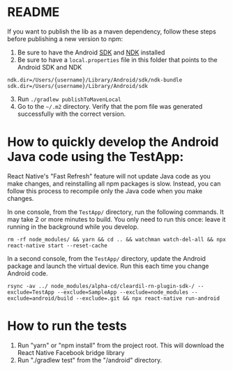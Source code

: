 README
======

If you want to publish the lib as a maven dependency, follow these steps before publishing a new version to npm:

1. Be sure to have the Android [SDK](https://developer.android.com/studio/index.html) and [NDK](https://developer.android.com/ndk/guides/index.html) installed
2. Be sure to have a `local.properties` file in this folder that points to the Android SDK and NDK
```
ndk.dir=/Users/{username}/Library/Android/sdk/ndk-bundle
sdk.dir=/Users/{username}/Library/Android/sdk
```
3. Run `./gradlew publishToMavenLocal`
4. Go to the `~/.m2` directory. Verify that the pom file was generated successfully with the correct version.


How to quickly develop the Android Java code using the TestApp:
======
React Native's "Fast Refresh" feature will not update Java code as you make changes, and reinstalling all npm packages is slow.  Instead, you can follow this process to recompile only the Java code when you make changes.

In one console, from the `TestApp/` directory, run the following commands.  It may take 2 or more minutes to build.  You only need to run this once: leave it running in the background while you develop.
```shell
rm -rf node_modules/ && yarn && cd .. && watchman watch-del-all && npx react-native start --reset-cache
```

In a second console, from the `TestApp/` directory, update the Android package and launch the virtual device.  Run this each time you change Android code.
```shell
rsync -av ../ node_modules/alpha-cd/cleardil-rn-plugin-sdk-/ --exclude=TestApp --exclude=SampleApp --exclude=node_modules --exclude=android/build --exclude=.git && npx react-native run-android
```

How to run the tests
======
1. Run "yarn" or "npm install" from the project root.  This will download the React Native Facebook bridge library
2. Run "./gradlew test" from the "/android" directory.

